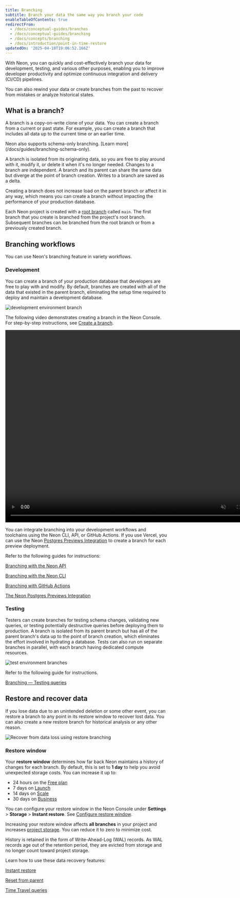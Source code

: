 ```yaml
---
title: Branching
subtitle: Branch your data the same way you branch your code
enableTableOfContents: true
redirectFrom:
  - /docs/conceptual-guides/branches
  - /docs/conceptual-guides/branching
  - /docs/concepts/branching
  - /docs/introduction/point-in-time-restore
updatedOn: '2025-04-10T19:06:52.166Z'
---
```


With Neon, you can quickly and cost-effectively branch your data for development, testing, and various other purposes, enabling you to improve developer productivity and optimize continuous integration and delivery (CI/CD) pipelines.

You can also rewind your data or create branches from the past to recover from mistakes or analyze historical states.

## What is a branch?

A branch is a copy-on-write clone of your data. You can create a branch from a current or past state. For example, you can create a branch that includes all data up to the current time or an earlier time.

<Admonition type="tip" title="working with sensitive data?">
Neon also supports schema-only branching. [Learn more](/docs/guides/branching-schema-only).
</Admonition>

A branch is isolated from its originating data, so you are free to play around with it, modify it, or delete it when it's no longer needed. Changes to a branch are independent. A branch and its parent can share the same data but diverge at the point of branch creation. Writes to a branch are saved as a delta.

Creating a branch does not increase load on the parent branch or affect it in any way, which means you can create a branch without impacting the performance of your production database.

Each Neon project is created with a [root branch](/docs/reference/glossary#root-branch) called `main`. The first branch that you create is branched from the project's root branch. Subsequent branches can be branched from the root branch or from a previously created branch.

## Branching workflows

You can use Neon's branching feature in variety workflows.

### Development

You can create a branch of your production database that developers are free to play with and modify. By default, branches are created with all of the data that existed in the parent branch, eliminating the setup time required to deploy and maintain a development database.

![development environment branch](/docs/introduction/branching_dev_env.png)

The following video demonstrates creating a branch in the Neon Console. For step-by-step instructions, see [Create a branch](/docs/manage/branches#create-a-branch).

<video autoPlay playsInline muted loop width="800" height="600">
  <source type="video/mp4" src="/docs/introduction/create_branch.mp4"/>
</video>

You can integrate branching into your development workflows and toolchains using the Neon CLI, API, or GitHub Actions. If you use Vercel, you can use the Neon [Postgres Previews Integration](/docs/guides/vercel-previews-integration) to create a branch for each preview deployment.

Refer to the following guides for instructions:

<DetailIconCards>

<a href="/docs/guides/branching-neon-api" description="Learn how to instantly create and manage branches with the Neon API" icon="transactions">Branching with the Neon API</a>

<a href="/docs/guides/branching-neon-cli" description="Learn how to instantly create and manage branches with the Neon CLI" icon="cli">Branching with the Neon CLI</a>

<a href="/docs/guides/branching-github-actions" description="Automate branching with Neon's GitHub Actions for branching" icon="split-branch">Branching with GitHub Actions</a>

<a href="/docs/guides/branching-neon-api" description="Connect your Vercel project and create a branch for each preview deployment" icon="split-branch">The Neon Postgres Previews Integration</a>

</DetailIconCards>

### Testing

Testers can create branches for testing schema changes, validating new queries, or testing potentially destructive queries before deploying them to production. A branch is isolated from its parent branch but has all of the parent branch's data up to the point of branch creation, which eliminates the effort involved in hydrating a database. Tests can also run on separate branches in parallel, with each branch having dedicated compute resources.

![test environment branches](/docs/introduction/branching_test.png)

Refer to the following guide for instructions.

<DetailIconCards>

<a href="/docs/guides/branching-test-queries" description="Instantly create a branch to test queries before running them in production" icon="queries">Branching — Testing queries</a>

</DetailIconCards>

## Restore and recover data

If you lose data due to an unintended deletion or some other event, you can restore a branch to any point in its restore window to recover lost data. You can also create a new restore branch for historical analysis or any other reason.

![Recover from data loss using restore branching](/docs/introduction/branching_data_loss.png)

### Restore window

Your **restore window** determines how far back Neon maintains a history of changes for each branch. By default, this is set to **1 day** to help you avoid unexpected storage costs. You can increase it up to:

- 24 hours on the [Free plan](/docs/introduction/plans#free-plan)
- 7 days on [Launch](/docs/introduction/plans#launch)
- 14 days on [Scale](/docs/introduction/plans#scale)
- 30 days on [Business](/docs/introduction/plans#business)

You can configure your restore window in the Neon Console under **Settings** > **Storage** > **Instant restore**. See [Configure restore window](/docs/manage/projects#configure-your-restore-window).

<Admonition type="note">Increasing your restore window affects **all branches** in your project and increases [project storage](/docs/introduction/usage-metrics#storage). You can reduce it to zero to minimize cost.</Admonition>

History is retained in the form of Write-Ahead-Log (WAL) records. As WAL records age out of the retention period, they are evicted from storage and no longer count toward project storage.

Learn how to use these data recovery features:

<DetailIconCards>

<a href="/docs/guides/branch-restore" description="Restore a branch to an earlier point in its history" icon="invert">Instant restore</a>

<a href="/docs/guides/reset-from-parent" description="Reset a branch to match its parent" icon="split-branch">Reset from parent</a>

<a href="/docs/guides/time-travel-assist" description="Run SQL queries against your database's past state" icon="queries">Time Travel queries</a>

</DetailIconCards>

